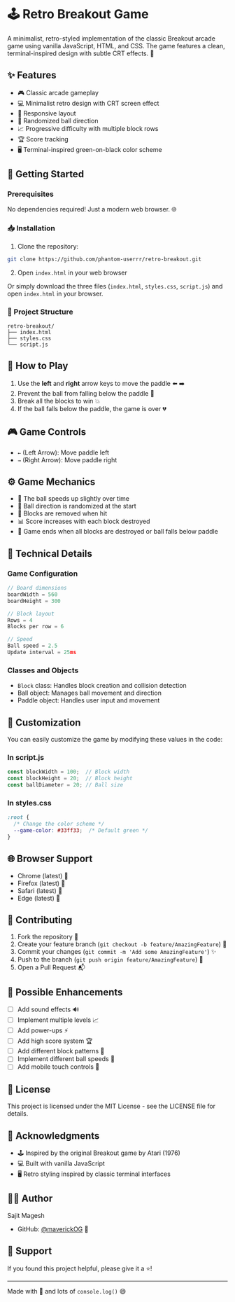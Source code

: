 # 🕹️ Retro Breakout Game

A minimalist, retro-styled implementation of the classic Breakout arcade game using vanilla JavaScript, HTML, and CSS. The game features a clean, terminal-inspired design with subtle CRT effects. 👾

## ✨ Features

- 🎮 Classic arcade gameplay
- 💻 Minimalist retro design with CRT screen effect
- 📱 Responsive layout
- 🎲 Randomized ball direction
- 📈 Progressive difficulty with multiple block rows
- 🏆 Score tracking
- 🖥️ Terminal-inspired green-on-black color scheme

## 🚀 Getting Started

### Prerequisites

No dependencies required! Just a modern web browser. 🌐

### 📥 Installation

1. Clone the repository:
```bash
git clone https://github.com/phantom-userrr/retro-breakout.git
```

2. Open `index.html` in your web browser

Or simply download the three files (`index.html`, `styles.css`, `script.js`) and open `index.html` in your browser.

### 📁 Project Structure

```
retro-breakout/
├── index.html
├── styles.css
└── script.js
```

## 🎯 How to Play

1. Use the **left** and **right** arrow keys to move the paddle ⬅️ ➡️
2. Prevent the ball from falling below the paddle 🏓
3. Break all the blocks to win 💥
4. If the ball falls below the paddle, the game is over 💔

## 🎮 Game Controls

- `←` (Left Arrow): Move paddle left
- `→` (Right Arrow): Move paddle right

## ⚙️ Game Mechanics

- 🚄 The ball speeds up slightly over time
- 🎲 Ball direction is randomized at the start
- 💫 Blocks are removed when hit
- 📊 Score increases with each block destroyed
- 🏁 Game ends when all blocks are destroyed or ball falls below paddle

## 🔧 Technical Details

### Game Configuration

```javascript
// Board dimensions
boardWidth = 560
boardHeight = 300

// Block layout
Rows = 4
Blocks per row = 6

// Speed
Ball speed = 2.5
Update interval = 25ms
```

### Classes and Objects

- `Block` class: Handles block creation and collision detection
- Ball object: Manages ball movement and direction
- Paddle object: Handles user input and movement

## 🎨 Customization

You can easily customize the game by modifying these values in the code:

### In script.js
```javascript
const blockWidth = 100;  // Block width
const blockHeight = 20;  // Block height
const ballDiameter = 20; // Ball size
```

### In styles.css
```css
:root {
  /* Change the color scheme */
  --game-color: #33ff33;  /* Default green */
}
```

## 🌐 Browser Support

- Chrome (latest) 🎯
- Firefox (latest) 🦊
- Safari (latest) 🧭
- Edge (latest) 🌊

## 🤝 Contributing

1. Fork the repository 🍴
2. Create your feature branch (`git checkout -b feature/AmazingFeature`) 🌿
3. Commit your changes (`git commit -m 'Add some AmazingFeature'`) ✨
4. Push to the branch (`git push origin feature/AmazingFeature`) 🚀
5. Open a Pull Request 📬

## 🚀 Possible Enhancements

- [ ] Add sound effects 🔊
- [ ] Implement multiple levels 📈
- [ ] Add power-ups ⚡
- [ ] Add high score system 🏆
- [ ] Add different block patterns 🎨
- [ ] Implement different ball speeds 🏃
- [ ] Add mobile touch controls 📱

## 📜 License

This project is licensed under the MIT License - see the LICENSE file for details.

## 👏 Acknowledgments

- 🕹️ Inspired by the original Breakout game by Atari (1976)
- 💻 Built with vanilla JavaScript
- 🖥️ Retro styling inspired by classic terminal interfaces

## 👨‍💻 Author

Sajit Magesh
- GitHub: [@maverickOG](https://github.com/maverickOG) 🐙

## 💖 Support

If you found this project helpful, please give it a ⭐️!

---
Made with 💚 and lots of `console.log()` 😄
